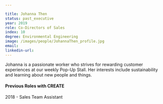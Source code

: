 ```yaml
---

title: Johanna Then
status: past_executive
year: 2019
role: Co-Directors of Sales
index: 10
degree: Environmental Engineering
image: /images/people/JohannaThen_profile.jpg
email:
linkedin-url:
---
```

Johanna is a passionate worker who strives for rewarding customer experiences at our weekly Pop-Up Stall. Her interests include sustainability and learning about new people and things.

<h4>Previous Roles with CREATE</h4>
2018 - Sales Team Assistant
